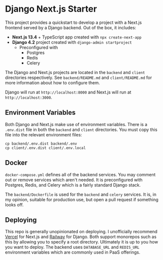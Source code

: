 # Django Next.js Starter
This project provides a quickstart to develop a project with a Next.js frontend served by a Django backend. Out of the box, it includes:
* **Next.js 13.4** + TypeScript app created with `npx create-next-app`
* **Django 4.2** project created with `django-admin startproject`
  * Preconfigured with
    * Postgres
    * Redis
    * Celery

The Django and Next.js projects are located in the `backend` and `client` directories respectively. See `backend/README.md` and `client/README.md` for more information about how to configure them.

Django will run at `http://localhost:8000` and Next.js will run at `http://localhost:3000`.

## Environment Variables
Both Django and Next.js make use of environment variables. There is a `.env.dist` file in both the `backend` and `client` directories. You must copy this file into the relevant environment files:
```
cp backend/.env.dist backend/.env
cp client/.env.dist client/.env.local
```

## Docker
`docker-compose.yml` defines all of the backend services. You may comment out or remove services which aren't needed. It is preconfigured with Postgres, Redis, and Celery which is a fairly standard Django stack.

The `backend/Dockerfile` is used for the `backend` and `celery` services. It is, in my opinion, suitable for production use, but open a pull request if something looks off.

## Deploying
This repo is generally unopinionated on deploying. I unofficially recommend [Vercel](https://vercel.com/) for Next.js and [Railway](http://railway.app/) for Django. Both support monorepos such as this by allowing you to specify a root directory. Ultimately it is up to you how you want to deploy. The backend uses `DATABASE_URL` and `REDIS_URL` environment variables which are commonly used in PaaS offerings.